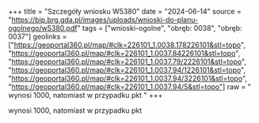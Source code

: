 +++
title = "Szczegóły wniosku W5380"
date = "2024-06-14"
source = "https://bip.brg.gda.pl/images/uploads/wnioski-do-planu-ogolnego/w5380.pdf"
tags = ["wnioski-ogolne", "obręb: 0038", "obręb: 0037"]
geolinks = ["https://geoportal360.pl/map/#clk=226101_1.0038.178226101&stl=topo", "https://geoportal360.pl/map/#clk=226101_1.0037.84226101&stl=topo", "https://geoportal360.pl/map/#clk=226101_1.0037.79/2226101&stl=topo", "https://geoportal360.pl/map/#clk=226101_1.0037.94/1226101&stl=topo", "https://geoportal360.pl/map/#clk=226101_1.0037.94/3226101&stl=topo", "https://geoportal360.pl/map/#clk=226101_1.0037.94/5&stl=topo"]
raw = " wynosi 1000, natomiast w przypadku pkt "
+++

 wynosi 1000, natomiast w przypadku pkt 


